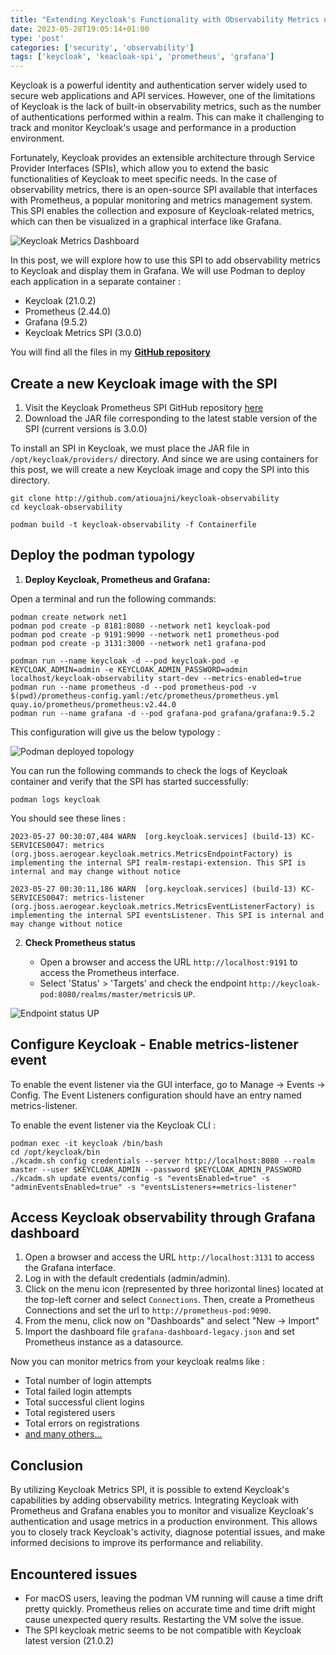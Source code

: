 ```yaml
---
title: "Extending Keycloak's Functionality with Observability Metrics using an SPI"
date: 2023-05-28T19:05:14+01:00
type: 'post'
categories: ['security', 'observability']
tags: ['keycloak', 'keacloak-spi', 'prometheus', 'grafana']
---
```


Keycloak is a powerful identity and authentication server widely used to secure web applications and API services. However, one of the limitations of Keycloak is the lack of built-in observability metrics, such as the number of authentications performed within a realm. This can make it challenging to track and monitor Keycloak's usage and performance in a production environment.

Fortunately, Keycloak provides an extensible architecture through Service Provider Interfaces (SPIs), which allow you to extend the basic functionalities of Keycloak to meet specific needs. In the case of observability metrics, there is an open-source SPI available that interfaces with Prometheus, a popular monitoring and metrics management system. This SPI enables the collection and exposure of Keycloak-related metrics, which can then be visualized in a graphical interface like Grafana.

![Keycloak Metrics Dashboard](/img/2023-05-28/grafana_dashboard_keycloak_metrics.png)

In this post, we will explore how to use this SPI to add observability metrics to Keycloak and display them in Grafana. We will use Podman to deploy each application in a separate container : 

 - Keycloak (21.0.2)
 - Prometheus (2.44.0)
 - Grafana (9.5.2)
 - Keycloak Metrics SPI (3.0.0)

 You will find all the files in my [**GitHub repository**](http://github.com/atiouajni/keycloak-observability)

## Create a new Keycloak image with the SPI

1. Visit the Keycloak Prometheus SPI GitHub repository [here](https://github.com/aerogear/keycloak-metrics-spi/releases)
2. Download the JAR file corresponding to the latest stable version of the SPI (current versions is 3.0.0)

To install an SPI in Keycloak, we must place the JAR file in `/opt/keycloak/providers/` directory. And since we are using containers for this post, we will create a new Keycloak image and copy the SPI into this directory.

```
git clone http://github.com/atiouajni/keycloak-observability
cd keycloak-observability

podman build -t keycloak-observability -f Containerfile
```

## Deploy the podman typology

1. **Deploy Keycloak, Prometheus and Grafana:**

Open a terminal and run the following commands:
```
podman create network net1
podman pod create -p 8181:8080 --network net1 keycloak-pod
podman pod create -p 9191:9090 --network net1 prometheus-pod
podman pod create -p 3131:3000 --network net1 grafana-pod

podman run --name keycloak -d --pod keycloak-pod -e KEYCLOAK_ADMIN=admin -e KEYCLOAK_ADMIN_PASSWORD=admin localhost/keycloak-observability start-dev --metrics-enabled=true
podman run --name prometheus -d --pod prometheus-pod -v $(pwd)/prometheus-config.yaml:/etc/prometheus/prometheus.yml quay.io/prometheus/prometheus:v2.44.0
podman run --name grafana -d --pod grafana-pod grafana/grafana:9.5.2
```
This configuration will give us the below typology :

![Podman deployed topology](/img/2023-05-28/podman_topology.png)

You can run the following commands to check the logs of Keycloak container and verify that the SPI has started successfully:

```
podman logs keycloak
```
You should see these lines :

```
2023-05-27 00:30:07,484 WARN  [org.keycloak.services] (build-13) KC-SERVICES0047: metrics (org.jboss.aerogear.keycloak.metrics.MetricsEndpointFactory) is implementing the internal SPI realm-restapi-extension. This SPI is internal and may change without notice

2023-05-27 00:30:11,186 WARN  [org.keycloak.services] (build-13) KC-SERVICES0047: metrics-listener (org.jboss.aerogear.keycloak.metrics.MetricsEventListenerFactory) is implementing the internal SPI eventsListener. This SPI is internal and may change without notice
```

2. **Check Prometheus status**

   - Open a browser and access the URL `http://localhost:9191` to access the Prometheus interface.
   - Select 'Status' > 'Targets' and check the endpoint `http://keycloak-pod:8080/realms/master/metrics`is `UP`.

![Endpoint status UP](/img/2023-05-28/status_endpoint_up.png)

## Configure Keycloak - Enable metrics-listener event

To enable the event listener via the GUI interface, go to Manage -> Events -> Config. The Event Listeners configuration should have an entry named metrics-listener.

To enable the event listener via the Keycloak CLI :
```
podman exec -it keycloak /bin/bash
cd /opt/keycloak/bin
./kcadm.sh config credentials --server http://localhost:8080 --realm master --user $KEYCLOAK_ADMIN --password $KEYCLOAK_ADMIN_PASSWORD
./kcadm.sh update events/config -s "eventsEnabled=true" -s "adminEventsEnabled=true" -s "eventsListeners+=metrics-listener"
```

## Access Keycloak observability through Grafana dashboard

1. Open a browser and access the URL `http://localhost:3131` to access the Grafana interface.
2. Log in with the default credentials (admin/admin).
3. Click on the menu icon (represented by three horizontal lines) located at the top-left corner and select `Connections`. Then, create a Prometheus Connections and set the url to `http://prometheus-pod:9090`.
4. From the menu, click now on "Dashboards" and select "New -> Import"  
5. Import the dashboard file `grafana-dashboard-legacy.json` and set Prometheus instance as a datasource.

Now you can monitor metrics from your keycloak realms like :

- Total number of login attempts
- Total failed login attempts
- Total successful client logins
- Total registered users
- Total errors on registrations
- [and many others...](https://github.com/aerogear/keycloak-metrics-spi#generic-events)

## Conclusion

By utilizing Keycloak Metrics SPI, it is possible to extend Keycloak's capabilities by adding observability metrics. Integrating Keycloak with Prometheus and Grafana enables you to monitor and visualize Keycloak's authentication and usage metrics in a production environment. This allows you to closely track Keycloak's activity, diagnose potential issues, and make informed decisions to improve its performance and reliability.

## Encountered issues
 - For macOS users, leaving the podman VM running will cause a time drift pretty quickly. Prometheus relies on accurate time and time drift might cause unexpected query results. Restarting the VM solve the issue. 
 - The SPI keycloak metric seems to be not compatible with Keycloak latest version (21.0.2) 
